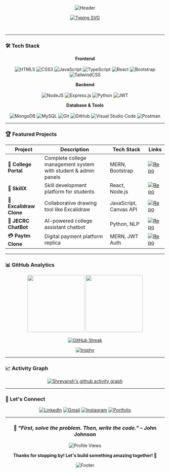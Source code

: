 <div align="center">

![Header](https://capsule-render.vercel.app/api?type=waving&color=gradient&customColorList=6,11,20&height=180&section=header&text=Shreyansh%20Bapna&fontSize=42&fontColor=fff&animation=twinkling&fontAlignY=32&desc=Full%20Stack%20Developer%20%7C%20MERN%20Enthusiast&descAlignY=51&descAlign=50)

</div>

<div align="center">
  
  [![Typing SVG](https://readme-typing-svg.herokuapp.com?font=Fira+Code&size=22&duration=3000&pause=1000&color=58A6FF&center=true&vCenter=true&width=440&lines=Hey+there!+I'm+Shreyansh+👋;Full+Stack+Developer+💻;MERN+Stack+Enthusiast+⚡;Open+Source+Contributor+🌟;Always+Learning+New+Things+🚀)](https://git.io/typing-svg)

</div>


<br clear="both">

---

### 🛠️ Tech Stack

<div align="center">

**Frontend**
<br><br>
![HTML5](https://img.shields.io/badge/html5-%23E34F26.svg?style=for-the-badge&logo=html5&logoColor=white)
![CSS3](https://img.shields.io/badge/css3-%231572B6.svg?style=for-the-badge&logo=css3&logoColor=white)
![JavaScript](https://img.shields.io/badge/javascript-%23323330.svg?style=for-the-badge&logo=javascript&logoColor=%23F7DF1E)
![TypeScript](https://img.shields.io/badge/typescript-%23007ACC.svg?style=for-the-badge&logo=typescript&logoColor=white)
![React](https://img.shields.io/badge/react-%2320232a.svg?style=for-the-badge&logo=react&logoColor=%2361DAFB)
![Bootstrap](https://img.shields.io/badge/bootstrap-%238511FA.svg?style=for-the-badge&logo=bootstrap&logoColor=white)
![TailwindCSS](https://img.shields.io/badge/tailwindcss-%2338B2AC.svg?style=for-the-badge&logo=tailwind-css&logoColor=white)

**Backend**
<br><br>
![NodeJS](https://img.shields.io/badge/node.js-6DA55F?style=for-the-badge&logo=node.js&logoColor=white)
![Express.js](https://img.shields.io/badge/express.js-%23404d59.svg?style=for-the-badge&logo=express&logoColor=%2361DAFB)
![Python](https://img.shields.io/badge/python-3670A0?style=for-the-badge&logo=python&logoColor=ffdd54)
![JWT](https://img.shields.io/badge/JWT-black?style=for-the-badge&logo=JSON%20web%20tokens)

**Database & Tools**
<br><br>
![MongoDB](https://img.shields.io/badge/MongoDB-%234ea94b.svg?style=for-the-badge&logo=mongodb&logoColor=white)
![MySQL](https://img.shields.io/badge/mysql-%2300f.svg?style=for-the-badge&logo=mysql&logoColor=white)
![Git](https://img.shields.io/badge/git-%23F05033.svg?style=for-the-badge&logo=git&logoColor=white)
![GitHub](https://img.shields.io/badge/github-%23121011.svg?style=for-the-badge&logo=github&logoColor=white)
![Visual Studio Code](https://img.shields.io/badge/Visual%20Studio%20Code-0078d4.svg?style=for-the-badge&logo=visual-studio-code&logoColor=white)
![Postman](https://img.shields.io/badge/Postman-FF6C37?style=for-the-badge&logo=postman&logoColor=white)

</div>

---

### 🏆 Featured Projects

<div align="center">

| Project | Description | Tech Stack | Links |
|---------|-------------|------------|-------|
| **🏫 College Portal** | Complete college management system with student & admin panels | MERN, Bootstrap | [![Repo](https://img.shields.io/badge/Repo-181717?style=flat-square&logo=github)](https://github.com/ShreyanshBapna/College-Portal) |
| **🎯 SkillX** | Skill development platform for students | React, Node.js | [![Repo](https://img.shields.io/badge/Repo-181717?style=flat-square&logo=github)](https://github.com/InnoTechI/SkillX) |
| **🎨 Excalidraw Clone** | Collaborative drawing tool like Excalidraw | JavaScript, Canvas API | [![Repo](https://img.shields.io/badge/Repo-181717?style=flat-square&logo=github)](https://github.com/ShreyanshBapna/Excalidraw) |
| **🤖 JECRC ChatBot** | AI-powered college assistant chatbot | Python, NLP | [![Repo](https://img.shields.io/badge/Repo-181717?style=flat-square&logo=github)](https://github.com/ankitsharma101/jecrc-chat-bot) |
| **💳 Paytm Clone** | Digital payment platform replica | MERN, JWT Auth | [![Repo](https://img.shields.io/badge/Repo-181717?style=flat-square&logo=github)](https://github.com/ShreyanshBapna/Paytm) |

</div>

---

### 📊 GitHub Analytics

<div align="center">

<img height="180em" src="https://github-readme-stats.vercel.app/api?username=ShreyanshBapna&show_icons=true&theme=tokyonight&include_all_commits=true&count_private=true&hide_border=true"/>
<img height="180em" src="https://github-readme-stats.vercel.app/api/top-langs/?username=ShreyanshBapna&layout=compact&theme=tokyonight&hide_border=true&langs_count=8"/>

</div>

<div align="center">

[![GitHub Streak](https://streak-stats.demolab.com/?user=ShreyanshBapna&theme=tokyonight&hide_border=true)](https://git.io/streak-stats)

</div>

<div align="center">

[![trophy](https://github-profile-trophy.vercel.app/?username=ShreyanshBapna&theme=tokyonight&no-frame=true&row=1&column=6&margin-w=15&margin-h=15)](https://github.com/ryo-ma/github-profile-trophy)

</div>

---

### 📈 Activity Graph

<div align="center">

[![Shreyansh's github activity graph](https://github-readme-activity-graph.vercel.app/graph?username=ShreyanshBapna&theme=tokyo-night&hide_border=true&area=true)](https://github.com/ashutosh00710/github-readme-activity-graph)

</div>

---

### 🤝 Let's Connect

<div align="center">

[![LinkedIn](https://img.shields.io/badge/LinkedIn-0077B5?style=for-the-badge&logo=linkedin&logoColor=white)](https://linkedin.com/in/shreyansh-bapna)
[![Gmail](https://img.shields.io/badge/Gmail-D14836?style=for-the-badge&logo=gmail&logoColor=white)](mailto:shrey.code11@gmail.com)
[![Instagram](https://img.shields.io/badge/Instagram-E4405F?style=for-the-badge&logo=instagram&logoColor=white)](https://www.instagram.com/shreyansh_bapna/)
[![Portfolio](https://img.shields.io/badge/Portfolio-255E63?style=for-the-badge&logo=About.me&logoColor=white)](https://shreyanshbapna.github.io)

</div>

---

<div align="center">

### 💫 *"First, solve the problem. Then, write the code."* – John Johnson

<img src="https://komarev.com/ghpvc/?username=ShreyanshBapna&label=Profile%20views&color=0e75b6&style=flat" alt="Profile Views" />

**Thanks for stopping by! Let's build something amazing together! 🚀**

</div>

<div align="center">

![Footer](https://capsule-render.vercel.app/api?type=waving&color=gradient&customColorList=6,11,20&height=100&section=footer)

</div>
